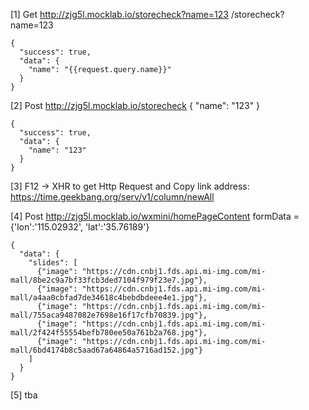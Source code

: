[1] Get http://zjg5l.mocklab.io/storecheck?name=123
    /storecheck?name=123

    {
      "success": true,
      "data": {
        "name": "{{request.query.name}}"
      }
    }

[2] Post http://zjg5l.mocklab.io/storecheck
    {
      "name": "123"
    }

    {
      "success": true,
      "data": {
        "name": "123"
      }
    }

[3] F12 -> XHR to get Http Request and Copy link address:
    https://time.geekbang.org/serv/v1/column/newAll

[4] Post http://zjg5l.mocklab.io/wxmini/homePageContent
    formData = {'lon':'115.02932', 'lat':'35.76189'}

    {
      "data": {
        "slides": [
          {"image": "https://cdn.cnbj1.fds.api.mi-img.com/mi-mall/8be2c9a7bf33fcb3ded7104f979f23e7.jpg"},
          {"image": "https://cdn.cnbj1.fds.api.mi-img.com/mi-mall/a4aa0cbfad7de34618c4bebdbdeee4e1.jpg"},
          {"image": "https://cdn.cnbj1.fds.api.mi-img.com/mi-mall/755aca9487082e7698e16f17cfb70839.jpg"},
          {"image": "https://cdn.cnbj1.fds.api.mi-img.com/mi-mall/2f424f55554befb780ee50a761b2a768.jpg"},
          {"image": "https://cdn.cnbj1.fds.api.mi-img.com/mi-mall/6bd4174b8c5aad67a64864a5716ad152.jpg"}
        ]
      }
    }

[5] tba